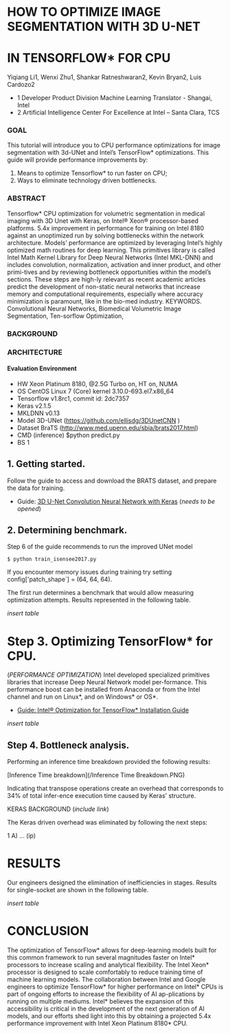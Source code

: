 #                                      HOW TO OPTIMIZE IMAGE SEGMENTATION WITH 3D U-NET
#                                                  IN TENSORFLOW* FOR CPU

Yiqiang Li1, Wenxi Zhu1, Shankar Ratneshwaran2, Kevin Bryan2, Luis Cardozo2

- 1 Developer Product Division Machine Learning Translator - Shangai, Intel
- 2 Artificial Intelligence Center For Excellence at Intel – Santa Clara, TCS

### GOAL
This tutorial will introduce you to CPU performance optimizations for image segmentation with 3d-UNet and Intel’s TensorFlow* optimizations.
This guide will provide performance improvements by:
1.	Means to optimize Tensorflow* to run faster on CPU;
2.	Ways to eliminate technology driven bottlenecks.


### ABSTRACT  
Tensorflow* CPU optimization for volumetric segmentation in medical imaging with 3D Unet with Keras, on Intel® Xeon® processor-based platforms. 5.4x improvement in performance for training on Intel 8180 against an unoptimized run by solving bottlenecks within the network architecture. 
Models’ performance are optimized by leveraging Intel’s highly optimized math routines for deep learning. This primitives library is called Intel Math Kernel Library for Deep Neural Networks (Intel MKL-DNN) and includes convolution, normalization, activation and inner product, and other primi-tives and by reviewing bottleneck opportunities within the model’s sections. These steps are high-ly relevant as recent academic articles predict the development of non-static neural networks that increase memory and computational requirements, especially where accuracy minimization is paramount, like in the bio-med industry.
KEYWORDS. Convolutional Neural Networks, Biomedical Volumetric Image Segmentation, Ten-sorflow Optimization,

### BACKGROUND
### ARCHITECTURE

#### Evaluation Environment

- HW	          Xeon Platinum 8180, @2.5G Turbo on, HT on, NUMA
- OS	          CentOS Linux 7 (Core)  kernel 3.10.0-693.el7.x86_64
- Tensorflow	  v1.8rc1, commit id: 2dc7357
- Keras	        v2.1.5
- MKLDNN	      v0.13
- Model	3D-UNet (https://github.com/ellisdg/3DUnetCNN )
- Dataset	BraTS (http://www.med.upenn.edu/sbia/brats2017.html)
- CMD (inference)	$python predict.py
- BS	1


## 1. Getting started.
Follow the guide to access and download the BRATS dataset, and prepare the data for training.
- Guide: [3D U-Net Convolution Neural Network with Keras](http://github.com/nervanasystem/tensorflow-3dunet) (*needs to be opened*)

## 2. Determining benchmark.
Step 6 of the guide recommends to run the improved UNet model

```
$ python train_isensee2017.py
```

If you encounter memory issues during training try setting   config['patch_shape`] = (64, 64, 64).

The first run determines a benchmark that would allow measuring optimization attempts. Results represented in the following table. 

*insert table*


# Step 3. Optimizing TensorFlow* for CPU.  
(*PERFORMANCE OPTIMIZATION*)
Intel developed specialized primitives libraries that increase Deep Neural Network model per-formance. This performance boost can be installed from Anaconda or from the Intel channel and run on Linux*, and on Windows* or OS*. 

- [Guide: Intel® Optimization for TensorFlow* Installation Guide](https://software.intel.com/en-us/articles/intel-optimization-for-tensorflow-installation-guide)

*insert table*

## Step 4. Bottleneck analysis.
Performing an inference time breakdown provided the following results:

[Inference Time breakdown](/Inference Time Breakdown.PNG)

Indicating that transpose operations create an overhead that corresponds to 34% of total infer-ence execution time caused by Keras’ structure.

KERAS BACKGROUND (*include link*)

The Keras driven overhead was eliminated by following the next steps:

1 A) ...  (ip)

# RESULTS
Our engineers designed the elimination of inefficiencies in stages. Results for single-socket are shown in the following table.

*insert table*

# CONCLUSION
The optimization of TensorFlow* allows for deep-learning models built for this common framework to run several magnitudes faster on Intel* processors to increase scaling and analytical flexibility. The Intel Xeon* processor is designed to scale comfortably to reduce training time of machine learning models. The collaboration between Intel and Google engineers to optimize TensorFlow* for higher performance on Intel* CPUs is part of ongoing efforts to increase the flexibility of AI ap-plications by running on multiple mediums. Intel* believes the expansion of this accessibility is critical in the development of the next generation of AI models, and our efforts shed light into this by obtaining a projected 5.4x performance improvement with Intel Xeon Platinum 8180* CPU. 





